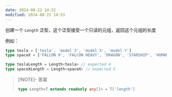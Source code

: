 ```yaml
---
date: 2024-08-21 14:52
modified: 2024-08-21 14:53
---
```


创建一个 `Length` 泛型，这个泛型接受一个只读的元组，返回这个元组的长度

例如：

```ts
type tesla = ['tesla', 'model 3', 'model X', 'model Y']
type spaceX = ['FALCON 9', 'FALCON HEAVY', 'DRAGON', 'STARSHIP', 'HUMAN SPACEFLIGHT']

type teslaLength = Length<tesla> // expected 4
type spaceXLength = Length<spaceX> // expected 5
```

> [!NOTE]- 答案
> 
> ```ts
> type Length<T extends readonly any[]> = T['length']
> ```
